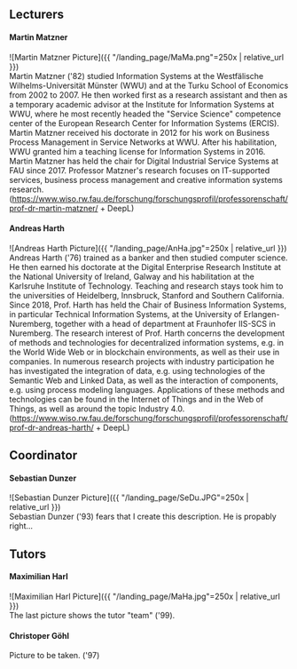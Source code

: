 ## Lecturers
#### Martin Matzner
![Martin Matzner Picture]({{ "/landing_page/MaMa.png"=250x | relative_url }}) <br>
Martin Matzner ('82) studied Information Systems at the Westfälische Wilhelms-Universität Münster (WWU) and at the Turku School of Economics from 2002 to 2007. He then worked first as a research assistant and then as a temporary academic advisor at the Institute for Information Systems at WWU, where he most recently headed the "Service Science" competence center of the European Research Center for Information Systems (ERCIS). Martin Matzner received his doctorate in 2012 for his work on Business Process Management in Service Networks at WWU. After his habilitation, WWU granted him a teaching license for Information Systems in 2016. Martin Matzner has held the chair for Digital Industrial Service Systems at FAU since 2017.
Professor Matzner's research focuses on IT-supported services, business process management and creative information systems research. (https://www.wiso.rw.fau.de/forschung/forschungsprofil/professorenschaft/prof-dr-martin-matzner/ + DeepL)

#### Andreas Harth
![Andreas Harth Picture]({{ "/landing_page/AnHa.jpg"=250x | relative_url }}) <br>
Andreas Harth ('76) trained as a banker and then studied computer science. He then earned his doctorate at the Digital Enterprise Research Institute at the National University of Ireland, Galway and his habilitation at the Karlsruhe Institute of Technology. Teaching and research stays took him to the universities of Heidelberg, Innsbruck, Stanford and Southern California. Since 2018, Prof. Harth has held the Chair of Business Information Systems, in particular Technical Information Systems, at the University of Erlangen-Nuremberg, together with a head of department at Fraunhofer IIS-SCS in Nuremberg.
The research interest of Prof. Harth concerns the development of methods and technologies for decentralized information systems, e.g. in the World Wide Web or in blockchain environments, as well as their use in companies. In numerous research projects with industry participation he has investigated the integration of data, e.g. using technologies of the Semantic Web and Linked Data, as well as the interaction of components, e.g. using process modeling languages. Applications of these methods and technologies can be found in the Internet of Things and in the Web of Things, as well as around the topic Industry 4.0. (https://www.wiso.rw.fau.de/forschung/forschungsprofil/professorenschaft/prof-dr-andreas-harth/ + DeepL)

## Coordinator
#### Sebastian Dunzer
![Sebastian Dunzer Picture]({{ "/landing_page/SeDu.JPG"=250x | relative_url }}) <br>
Sebastian Dunzer ('93) fears that I create this description. He is propably right...

## Tutors
#### Maximilian Harl
![Maximilian Harl Picture]({{ "/landing_page/MaHa.jpg"=250x | relative_url }}) <br>
The last picture shows the tutor "team" ('99).


#### Christoper Göhl
Picture to be taken. ('97)